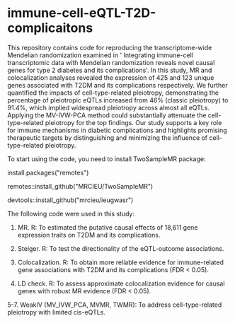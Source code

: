 # immune-cell-eQTL-T2D-complicaitons

This repository contains code for reproducing the transcriptome-wide Mendelian randomization examined in ' Integrating immune-cell transcriptomic data with Mendelian randomization reveals novel causal genes for type 2 diabetes and its complications'. In this study, MR and colocalization analyses revealed the expression of 425 and 123 unique genes associated with T2DM and its complications respectively. We further quantified the impacts of cell-type-related pleiotropy, demonstrating the percentage of pleiotropic eQTLs increased from 46% (classic pleiotropy) to 91.4%, which implied widespread pleiotropy across almost all eQTLs. Applying the MV-IVW-PCA method could substantially attenuate the cell-type-related pleiotropy for the top findings. Our study supports a key role for immune mechanisms in diabetic complications and highlights promising therapeutic targets by distinguishing and minimizing the influence of cell-type-related pleiotropy.

To start using the code, you need to install TwoSampleMR package:

install.packages("remotes")

remotes::install_github("MRCIEU/TwoSampleMR")

devtools::install_github("mrcieu/ieugwasr")

The following code were used in this study:

1. MR. R: To estimated the putative causal effects of 18,611 gene expression traits on T2DM and its complications.

2. Steiger. R: To test the directionality of the eQTL-outcome associations.

3. Colocalization. R: To obtain more reliable evidence for immune-related gene associations with T2DM and its complications (FDR < 0.05).

4. LD check. R: To assess approximate colocalization evidence for causal genes with robust MR evidence (FDR < 0.05).

5-7. WeakIV (MV_IVW_PCA, MVMR, TWMR): To address cell-type-related pleiotropy with limited cis-eQTLs.
